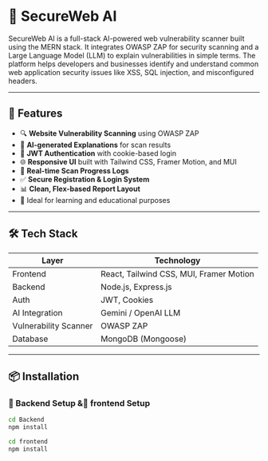 # 🔐 SecureWeb AI

SecureWeb AI is a full-stack AI-powered web vulnerability scanner built using the MERN stack. It integrates OWASP ZAP for security scanning and a Large Language Model (LLM) to explain vulnerabilities in simple terms. The platform helps developers and businesses identify and understand common web application security issues like XSS, SQL injection, and misconfigured headers.

---

## 🚀 Features

- 🔍 **Website Vulnerability Scanning** using OWASP ZAP
- 🤖 **AI-generated Explanations** for scan results
- 🔐 **JWT Authentication** with cookie-based login
- 🌐 **Responsive UI** built with Tailwind CSS, Framer Motion, and MUI
- 📄 **Real-time Scan Progress Logs**
- ✅ **Secure Registration & Login System**
- 📊 **Clean, Flex-based Report Layout**
- 🧠 Ideal for learning and educational purposes

---

## 🛠️ Tech Stack

| Layer        | Technology                |
|--------------|---------------------------|
| Frontend     | React, Tailwind CSS, MUI, Framer Motion |
| Backend      | Node.js, Express.js       |
| Auth         | JWT, Cookies              |
| AI Integration | Gemini / OpenAI LLM    |
| Vulnerability Scanner | OWASP ZAP       |
| Database     | MongoDB (Mongoose)        |

---

## 📦 Installation

### 🔧 Backend Setup &🔧 frontend Setup

```bash
cd Backend
npm install

cd frontend
npm install
